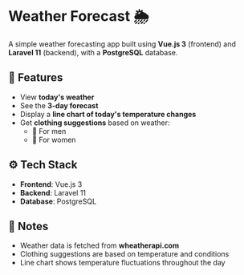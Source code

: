 # Weather Forecast 🌦️

A simple weather forecasting app built using **Vue.js 3** (frontend) and **Laravel 11** (backend), with a **PostgreSQL** database.

## 🧩 Features

- View **today's weather**
- See the **3-day forecast**
- Display a **line chart of today's temperature changes**
- Get **clothing suggestions** based on weather:
  - 👕 For men
  - 👗 For women

## ⚙️ Tech Stack

- **Frontend**: Vue.js 3
- **Backend**: Laravel 11
- **Database**: PostgreSQL

## 📌 Notes

- Weather data is fetched from **wheatherapi.com**
- Clothing suggestions are based on temperature and conditions
- Line chart shows temperature fluctuations throughout the day


